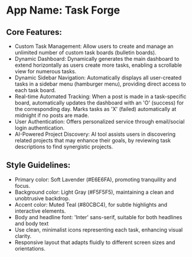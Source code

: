 # **App Name**: Task Forge

## Core Features:

- Custom Task Management: Allow users to create and manage an unlimited number of custom task boards (bulletin boards).
- Dynamic Dashboard: Dynamically generates the main dashboard to extend horizontally as users create more tasks, enabling a scrollable view for numerous tasks.
- Dynamic Sidebar Navigation: Automatically displays all user-created tasks in a sidebar menu (hamburger menu), providing direct access to each task board.
- Real-time Automated Tracking: When a post is made in a task-specific board, automatically updates the dashboard with an 'O' (success) for the corresponding day. Marks tasks as 'X' (failed) automatically at midnight if no posts are made.
- User Authentication: Offers personalized service through email/social login authentication.
- AI-Powered Project Discovery: AI tool assists users in discovering related projects that may enhance their goals, by reviewing task descriptions to find synergistic projects.

## Style Guidelines:

- Primary color: Soft Lavender (#E6E6FA), promoting tranquility and focus.
- Background color: Light Gray (#F5F5F5), maintaining a clean and unobtrusive backdrop.
- Accent color: Muted Teal (#80CBC4), for subtle highlights and interactive elements.
- Body and headline font: 'Inter' sans-serif, suitable for both headlines and body text
- Use clean, minimalist icons representing each task, enhancing visual clarity.
- Responsive layout that adapts fluidly to different screen sizes and orientations.